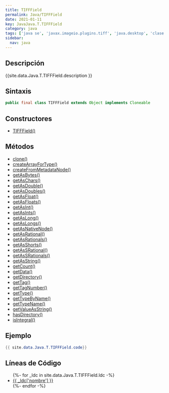 ```yaml
---
title: TIFFField
permalink: Java/TIFFField
date: 2021-01-11
key: JavaJava.T.TIFFField
category: java
tags: ['java se', 'javax.imageio.plugins.tiff', 'java.desktop', 'clase java', 'Java 9']
sidebar: 
  nav: java
---
```


## Descripción
{{site.data.Java.T.TIFFField.description }}

## Sintaxis
~~~java
public final class TIFFField extends Object implements Cloneable
~~~

## Constructores
* [TIFFField()](/Java/TIFFField/TIFFField/)

## Métodos
* [clone()](/Java/TIFFField/clone)
* [createArrayForType()](/Java/TIFFField/createArrayForType)
* [createFromMetadataNode()](/Java/TIFFField/createFromMetadataNode)
* [getAsBytes()](/Java/TIFFField/getAsBytes)
* [getAsChars()](/Java/TIFFField/getAsChars)
* [getAsDouble()](/Java/TIFFField/getAsDouble)
* [getAsDoubles()](/Java/TIFFField/getAsDoubles)
* [getAsFloat()](/Java/TIFFField/getAsFloat)
* [getAsFloats()](/Java/TIFFField/getAsFloats)
* [getAsInt()](/Java/TIFFField/getAsInt)
* [getAsInts()](/Java/TIFFField/getAsInts)
* [getAsLong()](/Java/TIFFField/getAsLong)
* [getAsLongs()](/Java/TIFFField/getAsLongs)
* [getAsNativeNode()](/Java/TIFFField/getAsNativeNode)
* [getAsRational()](/Java/TIFFField/getAsRational)
* [getAsRationals()](/Java/TIFFField/getAsRationals)
* [getAsShorts()](/Java/TIFFField/getAsShorts)
* [getAsSRational()](/Java/TIFFField/getAsSRational)
* [getAsSRationals()](/Java/TIFFField/getAsSRationals)
* [getAsString()](/Java/TIFFField/getAsString)
* [getCount()](/Java/TIFFField/getCount)
* [getData()](/Java/TIFFField/getData)
* [getDirectory()](/Java/TIFFField/getDirectory)
* [getTag()](/Java/TIFFField/getTag)
* [getTagNumber()](/Java/TIFFField/getTagNumber)
* [getType()](/Java/TIFFField/getType)
* [getTypeByName()](/Java/TIFFField/getTypeByName)
* [getTypeName()](/Java/TIFFField/getTypeName)
* [getValueAsString()](/Java/TIFFField/getValueAsString)
* [hasDirectory()](/Java/TIFFField/hasDirectory)
* [isIntegral()](/Java/TIFFField/isIntegral)

## Ejemplo
~~~java
{{ site.data.Java.T.TIFFField.code}}
~~~

## Líneas de Código
<ul>
{%- for _ldc in site.data.Java.T.TIFFField.ldc -%}
   <li>
       <a href="{{_ldc['url'] }}">{{ _ldc['nombre'] }}</a>
   </li>
{%- endfor -%}
</ul>
